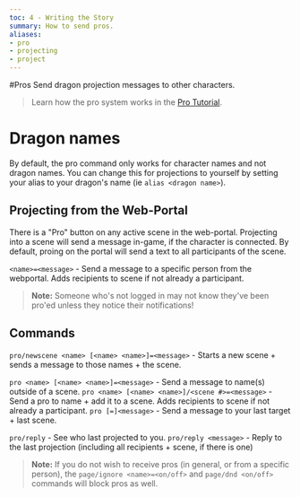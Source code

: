 ```yaml
---
toc: 4 - Writing the Story
summary: How to send pros.
aliases:
- pro
- projecting
- project
---
```

#Pros
Send dragon projection messages to other characters.

> Learn how the pro system works in the [Pro Tutorial](/help/pro_tutorial).

# Dragon names
By default, the pro command only works for character names and not dragon names. You can change this for projections to yourself by setting your alias to your dragon's name (ie `alias <dragon name>`). 

## Projecting from the Web-Portal
There is a "Pro" button on any active scene in the web-portal. Projecting into a scene will send a message in-game, if the character is connected. By default, proing on the portal will send a text to all participants of the scene.

`<name>=<message>` - Send a message to a specific person from the webportal. Adds recipients to scene if not already a participant.

>  **Note:** Someone who's not logged in may not know they've been pro'ed unless they notice their notifications!

## Commands
`pro/newscene <name> [<name> <name>]=<message>` - Starts a new scene + sends a message to those names + the scene.

`pro <name> [<name> <name>]=<message>` - Send a message to name(s) outside of a scene.
`pro <name> [<name> <name>]/<scene #>=<message>` - Send a pro to name + add it to a scene. Adds recipients to scene if not already a participant.
`pro [=]<message>` - Send a message to your last target + last scene.

`pro/reply` - See who last projected to you.
`pro/reply <message>` - Reply to the last projection (including all recipients + scene, if there is one)

>  **Note:** If you do not wish to receive pros (in general, or from a specific person), the `page/ignore <name>=<on/off>` and `page/dnd <on/off>` commands will block pros as well.
